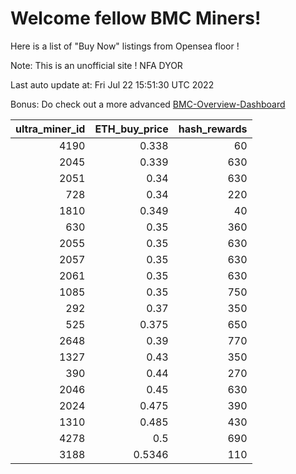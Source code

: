 # Welcome fellow BMC Miners!
Here is a list of "Buy Now" listings from Opensea floor !

Note: This is an unofficial site ! NFA DYOR

Last auto update at: Fri Jul 22 15:51:30 UTC 2022

Bonus: Do check out a more advanced [BMC-Overview-Dashboard](https://dune.com/defifunk/BMC-Overview-Dashboard)


|   ultra_miner_id |   ETH_buy_price |   hash_rewards |
|-----------------:|----------------:|---------------:|
|             4190 |          0.338  |             60 |
|             2045 |          0.339  |            630 |
|             2051 |          0.34   |            630 |
|              728 |          0.34   |            220 |
|             1810 |          0.349  |             40 |
|              630 |          0.35   |            360 |
|             2055 |          0.35   |            630 |
|             2057 |          0.35   |            630 |
|             2061 |          0.35   |            630 |
|             1085 |          0.35   |            750 |
|              292 |          0.37   |            350 |
|              525 |          0.375  |            650 |
|             2648 |          0.39   |            770 |
|             1327 |          0.43   |            350 |
|              390 |          0.44   |            270 |
|             2046 |          0.45   |            630 |
|             2024 |          0.475  |            390 |
|             1310 |          0.485  |            430 |
|             4278 |          0.5    |            690 |
|             3188 |          0.5346 |            110 |